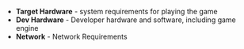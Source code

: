 - **Target Hardware** - system requirements for playing the game
- **Dev Hardware** - Developer hardware and software, including game engine
- **Network** - Network Requirements
